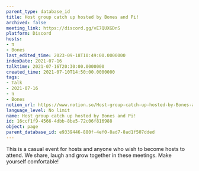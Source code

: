 ```yaml
---
parent_type: database_id
title: Host group catch up hosted by Bones and Pi!
archived: false
meeting_link: https://discord.gg/vE7QUXGDnS
platform: Discord
hosts:
- π
- Bones
last_edited_time: 2023-09-18T10:49:00.0000000
indexDate: 2021-07-16
talktime: 2021-07-16T20:30:00.0000000
created_time: 2021-07-10T14:50:00.0000000
tags:
- Talk
- 2021-07-16
- π
- Bones
notion_url: https://www.notion.so/Host-group-catch-up-hosted-by-Bones-and-Pi-16ccf1f945664dbb8be572c06f816988
language_level: No limit
name: Host group catch up hosted by Bones and Pi!
id: 16ccf1f9-4566-4dbb-8be5-72c06f816988
object: page
parent_database_id: e9339446-880f-4ef0-8ad7-8ad1f507dded
---
```


This is a casual event for hosts and anyone who wish to become hosts to attend.  We share, laugh and grow together in these meetings.  Make yourself comfortable!






